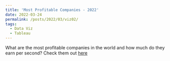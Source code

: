```yaml
---
title: 'Most Profitable Companies - 2022'
date: 2022-03-24
permalink: /posts/2022/03/viz02/
tags:
  - Data Viz
  - Tableau
---
```


What are the most profitable companies in the world and how much do they earn per second? Check them out [here](https://public.tableau.com/app/profile/akash4248/viz/MostProfitableCompanies-2022/Sheet1)
